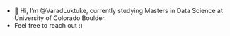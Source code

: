 - 👋 Hi, I’m @VaradLuktuke, currently studying Masters in Data Science at University of Colorado Boulder.
- Feel free to reach out :)


<!---
VaradLuktuke/VaradLuktuke is a ✨ special ✨ repository because its `README.md` (this file) appears on your GitHub profile.
You can click the Preview link to take a look at your changes.
--->
